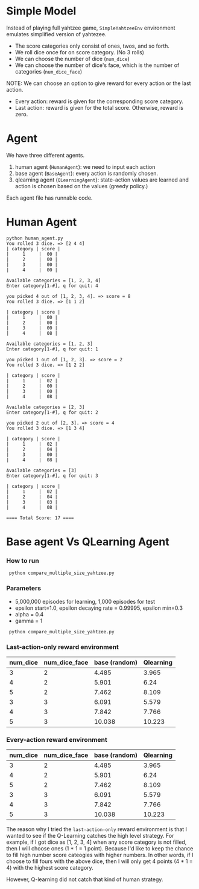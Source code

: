 # Simple Model #
Instead of playing full yahtzee game, `SimpleYahtzeeEnv` environment emulates simplified version of yahtezee.

- The score categories only consist of ones, twos, and so forth.
- We roll dice once for on score category. (No 3 rolls)
- We can choose the number of dice (`num_dice`)
- We can choose the number of dice's face, which is the number of categories (`num_dice_face`)

NOTE: We can choose an option to give reward for every action or the last action.
- Every action: reward is given for the corresponding score category.
- Last action: reward is given for the total score. Otherwise, reward is zero.

# Agent #
We have three different agents.
1. human agent (`HumanAgent`): we need to input each action
2. base agent (`BaseAgent`): every action is randomly chosen.
3. qlearning agent (`QLearningAgent`): state-action values are learned and action is chosen based on the values (greedy policy.) 

Each agent file has runnable code.

# Human Agent #
```commandline
python human_agent.py
You rolled 3 dice. => [2 4 4]
| category | score |
|     1     |  00 |
|     2     |  00 |
|     3     |  00 |
|     4     |  00 |

Available categories = [1, 2, 3, 4]
Enter category[1-#], q for quit: 4

you picked 4 out of [1, 2, 3, 4]. => score = 8
You rolled 3 dice. => [1 1 2]

| category | score |
|     1     |  00 |
|     2     |  00 |
|     3     |  00 |
|     4     |  08 |

Available categories = [1, 2, 3]
Enter category[1-#], q for quit: 1

you picked 1 out of [1, 2, 3]. => score = 2
You rolled 3 dice. => [1 2 2]

| category | score |
|     1     |  02 |
|     2     |  00 |
|     3     |  00 |
|     4     |  08 |

Available categories = [2, 3]
Enter category[1-#], q for quit: 2

you picked 2 out of [2, 3]. => score = 4
You rolled 3 dice. => [1 3 4]

| category | score |
|     1     |  02 |
|     2     |  04 |
|     3     |  00 |
|     4     |  08 |

Available categories = [3]
Enter category[1-#], q for quit: 3

| category | score |
|     1     |  02 |
|     2     |  04 |
|     3     |  03 |
|     4     |  08 |

==== Total Score: 17 ====
```

# Base agent Vs QLearning Agent #

### How to run ###
``` python compare_multiple_size_yahtzee.py```

### Parameters ###
- 5,000,000 episodes for learning, 1,000 episodes for test
- epsilon start=1.0, epsilon decaying rate = 0.99995, epsilon min=0.3
- alpha = 0.4
- gamma = 1

``` python compare_multiple_size_yahtzee.py```

### Last-action-only reward environment ###
| num_dice | num_dice_face | base (random) | Qlearning |
|----------|---------------|---------------|-----------|
| 3        | 2             | 4.485         | 3.965     |
| 4        | 2             | 5.901         | 6.24      |
| 5        | 2             | 7.462         | 8.109     |
| 3        | 3             | 6.091         | 5.579     |
| 4        | 3             | 7.842         | 7.766     |
| 5        | 3             | 10.038        | 10.223    |

### Every-action reward environment ###
| num_dice | num_dice_face | base (random) | Qlearning |
|----------|---------------|---------------|-----------|
| 3        | 2             | 4.485         | 3.965     |
| 4        | 2             | 5.901         | 6.24      |
| 5        | 2             | 7.462         | 8.109     |
| 3        | 3             | 6.091         | 5.579     |
| 4        | 3             | 7.842         | 7.766     |
| 5        | 3             | 10.038        | 10.223    |

The reason why I tried the `last-action-only` reward environment is that I wanted to see if the Q-Learning catches the high level strategy.
For example, if I got dice as [1, 2, 3, 4] when any score category is not filled, then I will choose ones (1 * 1 = 1 point).
Because I'd like to keep the chance to fill high number score cateogies with higher numbers.
In other words, if I choose to fill fours with the above dice, then I will only get 4 points (4 * 1 = 4) with the highest score category.

However, Q-learning did not catch that kind of human strategy.